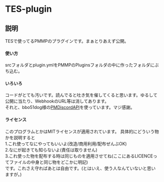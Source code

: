 # TES-plugin

## 説明
TESで使ってるPMMPのプラグインです。まぁとりあえず公開。
#### 使い方
srcフォルダとplugin.ymlをPMMPのPluginsフォルダの中に作ったフォルダにぶち込む。
#### いろいろ
コードがとても汚いです。読んでると吐き気を催してくると思います。ゆるして  
公開に当たり、WebhookのURL等は消してあります。  
それと、bbo51dog様の[PMDiscordAPI](https://github.com/bbo51dog/PMDiscordAPI)を使っています。マジ感謝。
#### ライセンス
このプログラムとかはMITライセンスが適用されています。
具体的にどういう物かを説明すると  
1.これ使ってなにやってもいいよ(改造/商用利用/配布ぜんぶOK)  
2.なにが起きても知らないよ(責任は取りません)  
3.これ使った物を配布する時は同じものを適用させてね(ここにあるLICENCEってファイルの中身と同じ物をどこかに明記)  
です。これさえ守ればあとは自由です。(とはいえ、使う人なんていないと思いますが。)
